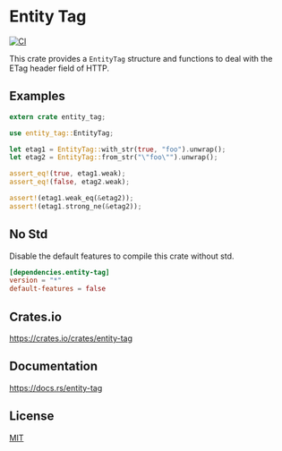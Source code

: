 Entity Tag
====================

[![CI](https://github.com/magiclen/entity-tag/actions/workflows/ci.yml/badge.svg)](https://github.com/magiclen/entity-tag/actions/workflows/ci.yml)

This crate provides a `EntityTag` structure and functions to deal with the ETag header field of HTTP.

## Examples

```rust
extern crate entity_tag;

use entity_tag::EntityTag;

let etag1 = EntityTag::with_str(true, "foo").unwrap();
let etag2 = EntityTag::from_str("\"foo\"").unwrap();

assert_eq!(true, etag1.weak);
assert_eq!(false, etag2.weak);

assert!(etag1.weak_eq(&etag2));
assert!(etag1.strong_ne(&etag2));
```

## No Std

Disable the default features to compile this crate without std.

```toml
[dependencies.entity-tag]
version = "*"
default-features = false
```

## Crates.io

https://crates.io/crates/entity-tag

## Documentation

https://docs.rs/entity-tag

## License

[MIT](LICENSE)